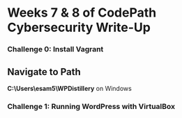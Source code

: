 # Weeks 7 & 8 of CodePath Cybersecurity Write-Up 

### Challenge 0: Install Vagrant 


Navigate to Path
----
**C:\Users\esam5\WPDistillery** on Windows

### Challenge 1: Running WordPress with VirtualBox